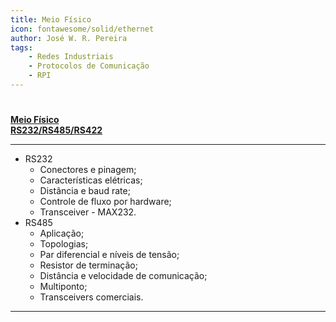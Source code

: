 ```yaml
---
title: Meio Físico
icon: fontawesome/solid/ethernet
author: José W. R. Pereira
tags:
    - Redes Industriais
    - Protocolos de Comunicação
    - RPI
---
```


#

**[Meio Físico <br> RS232/RS485/RS422](../slides/aula05-MeioFisico-RS_232-485-422.pdf)**

---

- RS232
    - Conectores e pinagem;
    - Características elétricas;
    - Distância e baud rate;
    - Controle de fluxo por hardware;
    - Transceiver - MAX232.
- RS485
    - Aplicação;
    - Topologias;
    - Par diferencial e níveis de tensão;
    - Resistor de terminação;
    - Distância e velocidade de comunicação;
    - Multiponto;
    - Transceivers comerciais.

---
